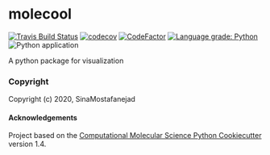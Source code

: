 molecool
==============================
[//]: # (Badges)
[![Travis Build Status](https://travis-ci.com/REPLACE_WITH_OWNER_ACCOUNT/molecool.svg?branch=master)](https://travis-ci.com/REPLACE_WITH_OWNER_ACCOUNT/molecool)
[![codecov](https://codecov.io/gh/REPLACE_WITH_OWNER_ACCOUNT/molecool/branch/master/graph/badge.svg)](https://codecov.io/gh/REPLACE_WITH_OWNER_ACCOUNT/molecool/branch/master)
[![CodeFactor](https://www.codefactor.io/repository/github/sinamostafanejad/mock_repo/badge)](https://www.codefactor.io/repository/github/sinamostafanejad/mock_repo)
[![Language grade: Python](https://img.shields.io/lgtm/grade/python/g/SinaMostafanejad/mock_repo.svg?logo=lgtm&logoWidth=18)](https://lgtm.com/projects/g/SinaMostafanejad/mock_repo/context:python)
![Python application](https://github.com/SinaMostafanejad/mock_repo/workflows/Python%20application/badge.svg)

A python package for visualization

### Copyright

Copyright (c) 2020, SinaMostafanejad


#### Acknowledgements
 
Project based on the 
[Computational Molecular Science Python Cookiecutter](https://github.com/molssi/cookiecutter-cms) version 1.4.
